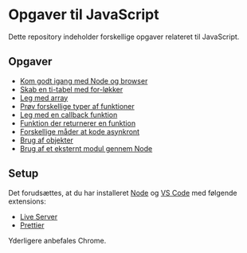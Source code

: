 # Opgaver til JavaScript

Dette repository indeholder forskellige opgaver relateret til JavaScript.

## Opgaver

- [Kom godt igang med Node og browser](001helloworld/opgave)
- [Skab en ti-tabel med for-løkker](003flow/opgave)
- [Leg med array](005array/opgave)
- [Prøv forskellige typer af funktioner](010funktion/opgave)
- [Leg med en callback funktion](015callback/opgave/)
- [Funktion der returnerer en funktion](017returnfunktion/opgave/)
- [Forskellige måder at kode asynkront](020async/opgave)
- [Brug af objekter](030object/opgave/readme.md)
- [Brug af et eksternt modul gennem Node](050modul/opgave/readme.md)

## Setup

Det forudsættes, at du har installeret [Node](https://nodejs.org/en/) og [VS Code](https://code.visualstudio.com/) med følgende extensions:

- [Live Server](https://marketplace.visualstudio.com/items?itemName=ritwickdey.LiveServer)
- [Prettier](https://marketplace.visualstudio.com/items?itemName=esbenp.prettier-vscode)

Yderligere anbefales Chrome.
